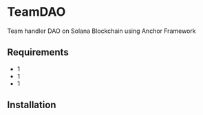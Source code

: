 # TeamDAO
Team handler DAO on Solana  Blockchain using Anchor Framework

## Requirements

  <ul>
    <li>1</li>
    <li>1</li>
    <li>1</li>
  </ul>


## Installation

